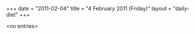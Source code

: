 +++
date = "2011-02-04"
title = "4 February 2011 (Friday)"
layout = "daily-diet"
+++

\<no entries\>
